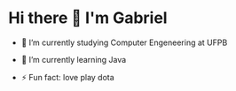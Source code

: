 <h1> Hi there 👋 I'm Gabriel</h1>


- 🔭 I’m currently studying  Computer Engeneering at UFPB
- 🌱 I’m currently learning Java

- ⚡ Fun fact: love play dota 


